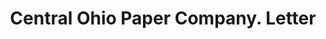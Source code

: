---
doi: 10.7916/D8WQ1FWR
date_other: '1905'
date_other_textual: '1905'
form: correspondence
genre:
- Letters (correspondence)
name:
- Central Ohio Paper Company
object_in_context_url: https://biggert.cul.columbia.edu/items/view/ave_biggert_01295
subject_hierarchical_geographic:
- Columbus, Ohio, United States
subject_name:
- Central Ohio Paper Company
title: Central Ohio Paper Company. Letter
sort_title: Central Ohio Paper Company. Letter
call_number: ave_biggert_01295
coordinates:
- 39.983333333333334,-82.98333333333333
pid: ave_biggert_01295
identifiers: ave_biggert_01295
canvas_id: ldpd:396557
permalink: "/items/ave_biggert_01295/"
layout: iiif-image-page
---
